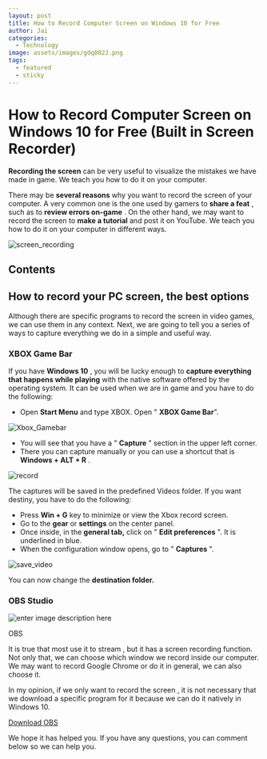 ```yaml
---
layout: post
title: How to Record Computer Screen on Windows 10 for Free
author: Jai
categories:
  - Technology
image: assets/images/gdq802J.png
tags:
  - featured
  - sticky
---
```


# How to Record Computer Screen on Windows 10 for Free (Built in Screen Recorder)

**Recording the screen** can be very useful to visualize the mistakes we have made in game. We teach you how to do it on your computer.

There may be **several reasons** why you want to record the screen of your computer. A very common one is the one used by gamers to **share a feat** , such as to **review errors on-game** . On the other hand, we may want to record the screen to **make a tutorial** and post it on YouTube. We teach you how to do it on your computer in different ways.

![screen_recording](https://i.imgur.com/J46JpWf.jpg)

## Contents

## How to record your PC screen, the best options

Although there are specific programs to record the screen in video games, we can use them in any context. Next, we are going to tell you a series of ways to capture everything we do in a simple and useful way.

### XBOX Game Bar

If you have **Windows 10** , you will be lucky enough to **capture everything that happens while playing** with the native software offered by the operating system. It can be used when we are in game and you have to do the following:

* Open **Start Menu** and type XBOX. Open " **XBOX Game Bar**".

![Xbox_Gamebar](https://i.imgur.com/HEMIvvz.png)

* You will see that you have a " **Capture** " section in the upper left corner.
* There you can capture manually or you can use a shortcut that is **Windows + ALT + R** .

![record](https://i.imgur.com/gdq802J.png)

The captures will be saved in the predefined Videos folder. If you want destiny, you have to do the following:

* Press **Win + G** key to minimize or view the Xbox record screen.
* Go to the **gear** or **settings** on the center panel.
* Once inside, in the **general tab,** click on " **Edit preferences** ". It is underlined in blue.
* When the configuration window opens, go to " **Captures** ".

![save_video](https://i.imgur.com/ve0j5ZY.png)

You can now change the **destination folder.**

### OBS Studio

![enter image description here](https://repository-images.githubusercontent.com/13233158/2e2fae80-da26-11e9-8da2-e1e0b931a235)

OBS

It is true that most use it to stream , but it has a screen recording function. Not only that, we can choose which window we record inside our computer. We may want to record Google Chrome or do it in general, we can also choose it.

In my opinion, if we only want to record the screen , it is not necessary that we download a specific program for it because we can do it natively in Windows 10.

[Download OBS](https://obsproject.com/download)

We hope it has helped you. If you have any questions, you can comment below so we can help you.